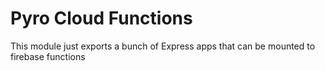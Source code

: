 # Pyro Cloud Functions

This module just exports a bunch of Express apps that can be mounted to firebase
functions
